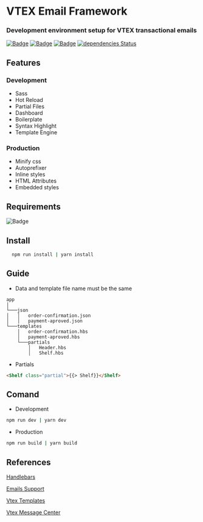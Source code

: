 # VTEX Email Framework
### Development environment setup for VTEX transactional emails
[![Badge](https://img.shields.io/github/license/CrisFeit/vtex-email-framework)](https://github.com/CrisFeit/vtex-email-framework/blob/master/LICENSE) [![Badge](https://img.shields.io/github/package-json/v/crisfeit/vtex-email-framework)](https://github.com/CrisFeit/vtex-email-framework/releases) [![Badge](https://img.shields.io/github/issues/CrisFeit/vtex-email-framework)](https://github.com/CrisFeit/vtex-email-framework/issues) [![dependencies Status](https://status.david-dm.org/gh/CrisFeit/vtex-email-framework.svg)](https://github.com/CrisFeit/vtex-email-framework/blob/master/package.json)
##  Features
### Development
* Sass
* Hot Reload
* Partial Files
* Dashboard
* Boilerplate
* Syntax Highlight
* Template Engine
### Production
* Minify css
* Autoprefixer
* Inline styles
* HTML Attributes
* Embedded styles
## Requirements
![Badge](https://img.shields.io/badge/%20node.js-%20%3E%3D_14-brightgreen?logo=node.js)
## Install
```bash
  npm run install | yarn install
```
## Guide
* Data and template file name must be the same
```
app
│
└───json
│   │   order-confirmation.json
│   │   payment-aproved.json
└───templates
    │   order-confirmation.hbs
    │   payment-aproved.hbs
    └───partials
        │   Header.hbs
        │   Shelf.hbs
```
* Partials
```html
<Shelf class="partial">{{> Shelf}}</Shelf>
```
## Comand
- Development
```bash
npm run dev | yarn dev
```
- Production
```bash
npm run build | yarn build
```
## References
[Handlebars](https://handlebarsjs.com/)  

[Emails Support](https://www.campaignmonitor.com/css/)  

[Vtex Templates](https://help.vtex.com/tutorial/list-of-e-mail-templates-in-the-message-center--3g2S2kqBOoSGcCaqMYK2my)  

[Vtex Message Center](https://help.vtex.com/en/tracks/transactional-emails--6IkJwttMw5T84mlY9RifRP/5uvq01BDu6nnDEJpseR1aH)

